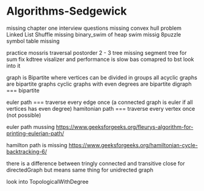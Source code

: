 # Algorithms-Sedgewick


missing chapter one interview questions
missing convex hull problem
Linked List Shuffle missing
binary_swim of heap swim
missig 8puzzle
symbol table missing

practice mossris traversal postorder
2 - 3 tree missing
segment tree for sum
fix kdtree visalizer and performance is slow bas comapred to bst look into it


graph is Bipartite where vertices can be divided in groups
all acyclic graphs are bipartite graphs
cyclic graphs with even degrees are bipartite
digraph === bipartite

euler path === traverse every edge once (a connected graph is euler if all vertices has even degree)
hamitonian path === traverse every vertex once (not possible)

euler path mussing
https://www.geeksforgeeks.org/fleurys-algorithm-for-printing-eulerian-path/

hamilton path is missing
https://www.geeksforgeeks.org/hamiltonian-cycle-backtracking-6/

there is a difference between tringly connected and transitive close for directedGraph but means same thing for unidrected graph

look into TopologicalWithDegree